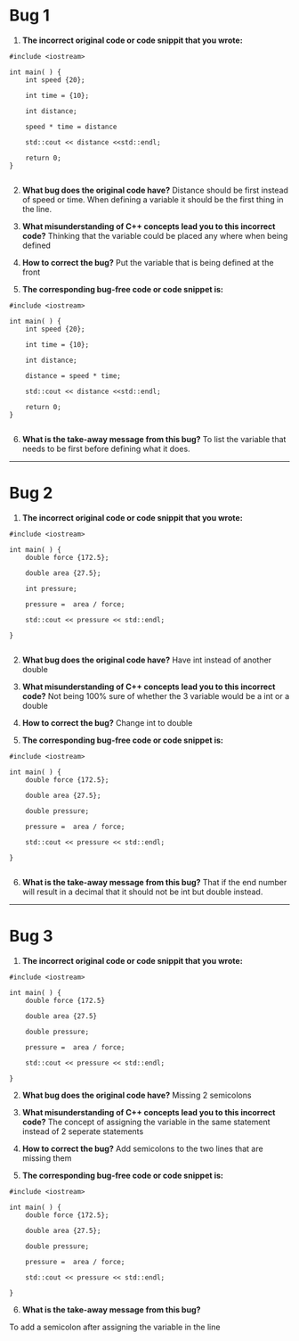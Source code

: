 # Bug 1

1. **The incorrect original code or code snippit that you wrote:**

``` 
#include <iostream>

int main( ) {
    int speed {20};
    
    int time = {10};
    
    int distance;
    
    speed * time = distance
    
    std::cout << distance <<std::endl;
    
    return 0;
}


```

2. **What bug does the original code have?**
Distance should be first instead of speed or time. When defining a variable it should be the first thing in the line. 

3. **What misunderstanding of C++ concepts lead you to this incorrect code?**
Thinking that the variable could be placed any where when being defined 

4. **How to correct the bug?**
Put the variable that is being defined at the front

5. **The corresponding bug-free code or code snippet is:**

```
#include <iostream>

int main( ) {
    int speed {20};
    
    int time = {10};
    
    int distance;
    
    distance = speed * time;
    
    std::cout << distance <<std::endl;
    
    return 0;
}


```

6. **What is the take-away message from this bug?**
To list the variable that needs to be first before defining what it does.
---

# Bug 2

1. **The incorrect original code or code snippit that you wrote:**

```
#include <iostream>

int main( ) {
    double force {172.5};
    
    double area {27.5};
    
    int pressure;
    
    pressure =  area / force;
    
    std::cout << pressure << std::endl;
    
}


```

2. **What bug does the original code have?**
Have int instead of another double
  
3. **What misunderstanding of C++ concepts lead you to this incorrect code?**
Not being 100% sure of whether the 3 variable would be a int or a double

4. **How to correct the bug?**
Change int to double

5. **The corresponding bug-free code or code snippet is:**

```
#include <iostream>

int main( ) {
    double force {172.5};
    
    double area {27.5};
    
    double pressure;
    
    pressure =  area / force;
    
    std::cout << pressure << std::endl;
    
}


```

6. **What is the take-away message from this bug?**
That if the end number will result in a decimal that it should not be int but double instead.
---

# Bug 3

1. **The incorrect original code or code snippit that you wrote:**

```
#include <iostream>

int main( ) {
    double force {172.5}
    
    double area {27.5}
    
    double pressure;
    
    pressure =  area / force;
    
    std::cout << pressure << std::endl;
    
}

```

2. **What bug does the original code have?**
Missing 2 semicolons
  

3. **What misunderstanding of C++ concepts lead you to this incorrect code?**
The concept of assigning the variable in the same statement instead of 2 seperate statements

4. **How to correct the bug?**
Add semicolons to the two lines that are missing them

5. **The corresponding bug-free code or code snippet is:**

```
#include <iostream>

int main( ) {
    double force {172.5};
    
    double area {27.5};
    
    double pressure;
    
    pressure =  area / force;
    
    std::cout << pressure << std::endl;
    
}

```

6. **What is the take-away message from this bug?**

To add a semicolon after assigning the variable in the line
